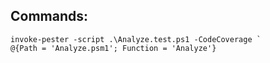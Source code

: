 Commands:
---------
```
invoke-pester -script .\Analyze.test.ps1 -CodeCoverage `
@{Path = 'Analyze.psm1'; Function = 'Analyze'}
```